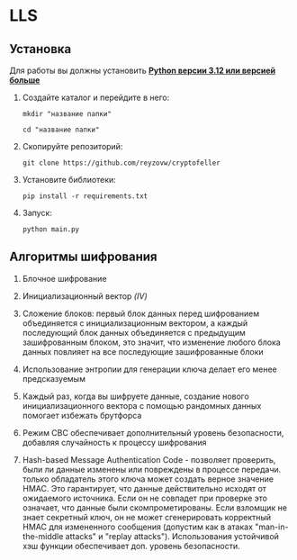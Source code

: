 # LLS

## Установка
Для работы вы должны установить **[Python версии 3.12 или версией больше](https://www.python.org/downloads/)**

1. Создайте каталог и перейдите в него:
    ```shell
    mkdir "название папки"
   
    cd "название папки"
    ```
2. Скопируйте репозиторий:
    ```shell
    git clone https://github.com/reyzovw/cryptofeller
    ```
3. Установите библиотеки:
    ```shell
    pip install -r requirements.txt
    ```
4. Запуск:
    ```shell
    python main.py
    ```

## Алгоритмы шифрования

1. Блочное шифрование

2. Инициализационный вектор _(IV)_ 

3. Сложение блоков: первый блок данных перед шифрованием объединяется с инициализационным вектором, а каждый последующий блок данных объединяется с предыдущим зашифрованным блоком, это значит, что изменение любого блока данных повлияет на все последующие зашифрованные блоки

4. Использование энтропии для генерации ключа делает его менее предсказуемым

5.  Каждый раз, когда вы шифруете данные, создание нового инициализационного вектора с помощью рандомных данных помогает избежать брутфорса

6. Режим CBC обеспечивает дополнительный уровень безопасности, добавляя случайность к процессу шифрования

7. Hash-based Message Authentication Code - позволяет проверить, были ли данные изменены или повреждены в процессе передачи. только обладатель этого ключа может создать верное значение HMAC. Это гарантирует, что данные действительно исходят от ожидаемого источника. Если он не совпадет при проверке это означает, что данные были скомпрометированы.  Если взломщик не знает секретный ключ, он не может сгенерировать корректный HMAC для измененного сообщения (допустим как в атаках "man-in-the-middle attacks" и "replay attacks"). Использования устойчивой хэш функции обеспечивает доп. уровень безопасности.
